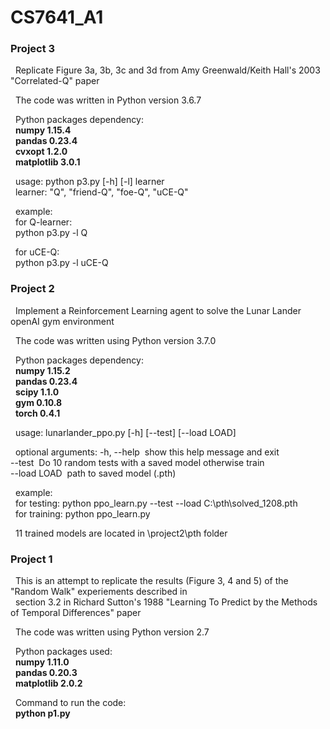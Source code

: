 # CS7641_A1

### **Project 3**  

&nbsp;&nbsp;Replicate Figure 3a, 3b, 3c and 3d from Amy Greenwald/Keith Hall's 2003 "Correlated-Q" paper   
  
&nbsp;&nbsp;The code was written in Python version 3.6.7

&nbsp;&nbsp;Python packages dependency:  
&nbsp;&nbsp;**numpy 1.15.4**  
&nbsp;&nbsp;**pandas 0.23.4**  
&nbsp;&nbsp;**cvxopt 1.2.0**  
&nbsp;&nbsp;**matplotlib 3.0.1**  

&nbsp;&nbsp;usage: python p3.py [-h] [-l] learner  
&nbsp;&nbsp;learner: "Q", "friend-Q", "foe-Q", "uCE-Q" 

&nbsp;&nbsp;example:  
&nbsp;&nbsp;for Q-learner:  
&nbsp;&nbsp;python p3.py -l Q  


&nbsp;&nbsp;for uCE-Q:  
&nbsp;&nbsp;python p3.py -l uCE-Q


### **Project 2**  

&nbsp;&nbsp;Implement a Reinforcement Learning agent to solve the Lunar Lander openAI gym environment   
  
&nbsp;&nbsp;The code was written using Python version 3.7.0

&nbsp;&nbsp;Python packages dependency:  
&nbsp;&nbsp;**numpy 1.15.2**  
&nbsp;&nbsp;**pandas 0.23.4**  
&nbsp;&nbsp;**scipy 1.1.0**  
&nbsp;&nbsp;**gym 0.10.8**  
&nbsp;&nbsp;**torch 0.4.1**  

&nbsp;&nbsp;usage: lunarlander_ppo.py [-h] [--test] [--load LOAD]


&nbsp;&nbsp;optional arguments:
  -h,&nbsp;--help&nbsp;&nbsp;show this help message and exit  
  --test&nbsp;&nbsp;Do 10 random tests with a saved model otherwise train  
  --load&nbsp;LOAD&nbsp;&nbsp;path to saved model (.pth)  

&nbsp;&nbsp;example:  
&nbsp;&nbsp;for testing: python ppo_learn.py --test --load C:\pth\solved_1208.pth  
&nbsp;&nbsp;for training: python ppo_learn.py  

&nbsp;&nbsp;11 trained models are located in \project2\pth folder  


### **Project 1**  

&nbsp;&nbsp;This is an attempt to replicate the results (Figure 3, 4 and 5) of the "Random Walk" experiements described in  
&nbsp;&nbsp;section 3.2 in Richard Sutton's 1988 "Learning To Predict by the Methods of Temporal Differences" paper  
  
&nbsp;&nbsp;The code was written using Python version 2.7

&nbsp;&nbsp;Python packages used:  
&nbsp;&nbsp;**numpy 1.11.0**  
&nbsp;&nbsp;**pandas 0.20.3**  
&nbsp;&nbsp;**matplotlib 2.0.2**   

&nbsp;&nbsp;Command to run the code:  
&nbsp;&nbsp;**python p1.py**

